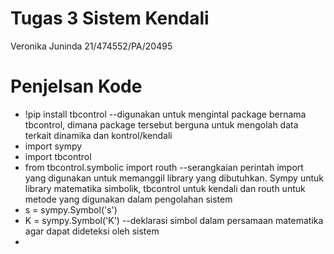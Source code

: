 # Tugas 3 Sistem Kendali

Veronika Juninda
21/474552/PA/20495

# Penjelsan Kode

- !pip install tbcontrol --digunakan untuk mengintal package bernama tbcontrol, dimana package tersebut berguna untuk mengolah data terkait dinamika dan kontrol/kendali
- import sympy
- import tbcontrol
- from tbcontrol.symbolic import routh --serangkaian perintah import yang digunakan untuk memanggil library yang dibutuhkan. Sympy untuk library matematika simbolik, tbcontrol untuk kendali dan routh untuk metode yang digunakan dalam pengolahan sistem
- s = sympy.Symbol('s')
- K = sympy.Symbol('K') --deklarasi simbol dalam persamaan matematika agar dapat dideteksi oleh sistem
- 


